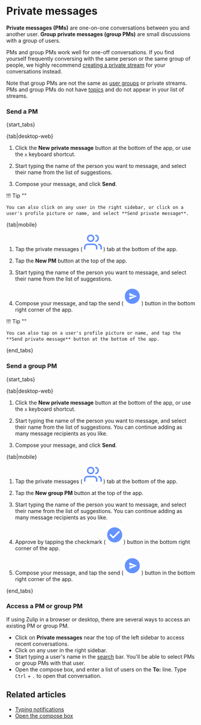 # Private messages

**Private messages (PMs)** are one-on-one conversations between you and
another user. **Group private messages (group PMs)** are small
discussions with a group of users.

PMs and group PMs work well for one-off conversations. If you find yourself
frequently conversing with the same person or the same group of people, we
highly recommend [creating a private stream](/help/create-a-stream) for your
conversations instead.

Note that group PMs are not the same as [user groups](/help/user-groups) or
private streams. PMs and group PMs do not have [topics](/help/streams-and-topics)
and do not appear in your list of streams.

### Send a PM

{start_tabs}

{tab|desktop-web}

1. Click the **New private message** button at the bottom of the app, or
use the `x` keyboard shortcut.

1. Start typing the name of the person you want to message, and
select their name from the list of suggestions.

1. Compose your message, and click **Send**.

!!! Tip ""

    You can also click on any user in the right sidebar, or click on a
    user's profile picture or name, and select **Send private message**.

{tab|mobile}

1. Tap the private messages
( <img src="/static/images/help/mobile-pm-tab-icon.svg" alt="private messages" class="mobile-icon"/> )
tab at the bottom of the app.

1. Tap the **New PM** button at the top of the app.

1. Start typing the name of the person you want to message, and
select their name from the list of suggestions.

1. Compose your message, and tap the send
(<img src="/static/images/help/mobile-send-circle-icon.svg" alt="send" class="mobile-icon"/>)
button in the bottom right corner of the app.

!!! Tip ""

    You can also tap on a user's profile picture or name, and tap the
    **Send private message** button at the bottom of the app.

{end_tabs}

### Send a group PM

{start_tabs}

{tab|desktop-web}

1. Click the **New private message** button at the bottom of the app, or
use the `x` keyboard shortcut.

1. Start typing the name of the person you want to message, and
select their name from the list of suggestions. You can continue
adding as many message recipients as you like.

1. Compose your message, and click **Send**.

{tab|mobile}

1. Tap the private messages
( <img src="/static/images/help/mobile-pm-tab-icon.svg" alt="private messages" class="mobile-icon"/> )
tab at the bottom of the app.

1. Tap the **New group PM** button at the top of the app.

1. Start typing the name of the person you want to message, and
select their name from the list of suggestions. You can continue
adding as many message recipients as you like.

1. Approve by tapping the checkmark
(<img src="/static/images/help/mobile-check-circle-icon.svg" alt="checkmark" class="mobile-icon"/>)
button in the bottom right corner of the app.

1. Compose your message, and tap the send
(<img src="/static/images/help/mobile-send-circle-icon.svg" alt="send" class="mobile-icon"/>)
button in the bottom right corner of the app.

{end_tabs}

### Access a PM or group PM

If using Zulip in a browser or desktop, there are several ways to access an existing PM or group PM.

* Click on **Private messages** near the top of the left sidebar to access
  recent conversations.
* Click on any user in the right sidebar.
* Start typing a user's name in the [search](/help/search-for-messages) bar.
  You'll be able to select PMs or group PMs with that user.
* Open the compose box, and enter a list of users on the **To:**
  line. Type `Ctrl` + `.` to open that conversation.

## Related articles

* [Typing notifications](/help/typing-notifications)
* [Open the compose box](/help/open-the-compose-box)
